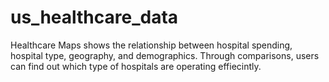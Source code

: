 # us_healthcare_data
Healthcare Maps shows the relationship between hospital spending, hospital type, geography, and demographics. 
Through comparisons, users can find out which type of hospitals are operating effiecintly. 
